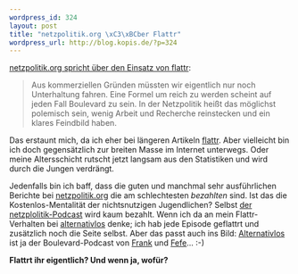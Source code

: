 ```yaml
--- 
wordpress_id: 324
layout: post
title: "netzpolitik.org \xC3\xBCber Flattr"
wordpress_url: http://blog.kopis.de/?p=324
---
```

<a href="http://www.netzpolitik.org/2011/kurzfazit-sieben-monate-flattr-im-einsatz/">netzpolitik.org spricht über den Einsatz von flattr</a>:
<blockquote>Aus kommerziellen Gründen müssten wir eigentlich nur noch Unterhaltung fahren. Eine Formel um reich zu werden scheint auf jeden Fall Boulevard zu sein. In der Netzpolitik heißt das möglichst polemisch sein, wenig Arbeit und Recherche reinstecken und ein klares Feindbild haben.</blockquote>
Das erstaunt mich, da ich eher bei längeren Artikeln <a href="http://flattr.com">flattr</a>. Aber vielleicht bin ich doch gegensätzlich zur breiten Masse im Internet unterwegs. Oder meine Altersschicht rutscht jetzt langsam aus den Statistiken und wird durch die Jungen verdrängt.

Jedenfalls bin ich baff, dass die guten und manchmal sehr ausführlichen Berichte bei <a href="http://netzpolitik.org">netzpolitik.org</a> die am schlechtesten <em>bezahlten</em> sind. Ist das die Kostenlos-Mentalität der nichtsnutzigen Jugendlichen? Selbst <a href="http://www.netzpolitik.org/category/netzpolitik-podcast/">der netzplolitik-Podcast</a> wird kaum bezahlt. Wenn ich da an mein Flattr-Verhalten bei <a href="http://alternativlos.org/">alternativlos</a> denke; ich hab jede Episode geflattrt und zusätzlich noch die Seite selbst. Aber das passt auch ins Bild: <a href="http://alternativlos.org/">Alternativlos</a> ist ja der Boulevard-Podcast von <a href="http://frank.geekheim.de/">Frank</a> und <a href="http://blog.fefe.de/">Fefe</a>... :-)

<strong>Flattrt ihr eigentlich? Und wenn ja, wofür?</strong>
